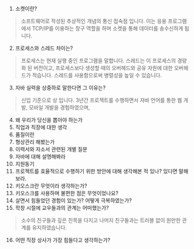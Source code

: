 
1. 소켓이란?
>소프트웨어로 작성된 추상적인  개념의 통신 접속점 입니다. 이는 응용 프로그램에서 TCP/IP를 이용하는 창구 역할을 하며 소켓을 통해 데이터를 송수신하게 됩니다. 
2. 프로세스와 스레드 차이는?
>프로세스는 현재 실행 중인 프로그램을 말합니다. 스레드는 이 프로세스의 경량화 된 버전이고, 프로세스보다 생성할 때의 오버헤드와 공유 자원에 대한 오버헤드가 적습니다. 스레드를 사용함으로써 병렬성을 높일 수 있습니다.
3. 자바 실력을 상중하로 말한다면 그 이유는?
>신입 기준으로 상 입니다. 3년간 프로젝트를 수행하면서 자바 언어를 통한 웹 개발, 모바일 개발을 경험하였으며, 
4. 왜 우리가 당신을 뽑아야 하는가  
5. 직업과 직장에 대한 생각  
6. 품질이란  
7. 형상관리 해봤는가  
8. 이력서와 자소서 관련된 개별 질문
9. 자바에 대해 설명해봐라
10. 지원동기
11. 프로젝트를 효율적으로 수행하기 위한 방안에 대해 생각해본 적 있나? 있다면 말해보라.
12. 키오스크란 무엇이라 생각하는가?
13. 키오스크를 사용하며 불편한 점은 무엇이었나요?
14. 살면서 힘들었던  경험이  있는가? 어떻게  극복하였는가?  
15. 학창 시절에  교우들과의  관계는  어떠했는가?  
>소수의  친구들과  깊은  친목을  다지고  나머지  친구들과는  트러블  없이  원만한  관계를  유지하였습니다.
16. 어떤 직장  상사가  가장  힘들다고  생각하는가?  
> 
<!--stackedit_data:
eyJoaXN0b3J5IjpbLTE1MDkwMjE4MjMsMTg1MzY1MTg4MSw3Mz
A5OTgxMTZdfQ==
-->